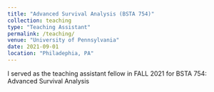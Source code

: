 ```yaml
---
title: "Advanced Survival Analysis (BSTA 754)"
collection: teaching
type: "Teaching Assistant"
permalink: /teaching/
venue: "University of Pennsylvania"
date: 2021-09-01
location: "Philadephia, PA"
---
```


I served as the teaching assistant fellow in FALL 2021 for BSTA 754: Advanced Survival Analysis

